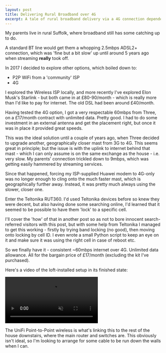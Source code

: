 ```yaml
---
layout: post
title: Delivering Rural Broadband over 4G
excerpt: A tale of rural broadband delivery via a 4G connection dependent on one specific 'good' cell tower
---
```

My parents live in rural Suffolk, where broadband still has some catching up to do.

A standard BT line would get them a whopping 2.5mbps ADSL2+ connection, which was 'fine but a bit slow' up until around 5 years ago when streaming **really** took off.

In 2017 I decided to explore other options, which boiled down to:
- P2P WiFi from a 'community' ISP
- 4G

I explored the Wireless ISP locally, and more recently I've explored Elon Musk's Starlink - but both came in at £80-90/month - which is really more than I'd like to pay for internet. The old DSL had been around £40/month.

Having tested the 4G option, I got a very respectable 60mbps from Three, on a £17/month contract with unlimited data. Pretty good. I had to do some investment in an external antenna and get the placement right, but once it was in place it provided great speeds.

This was the ideal solution until a couple of years ago, when Three decided to upgrade another, geographically closer mast from 3G to 4G. This seems great in principle; but the issue is with the uplink to internet behind that mast - which I can only assume is on the same exchange as the house - i.e. very slow. My parents' connection trickled down to 9mbps, which was getting easily hammered by streaming services.

Since that happened, forcing my ISP-supplied Huawei modem to 4G-only was no longer enough to cling onto the much faster mast, which is geographically further away. Instead, it was pretty much always using the slower, closer one.

Enter the Teltonika RUT360. I'd used Teltonika devices before so knew they were decent, but also having done some searching online, I'd learned that it seemed to be possible to have them 'lock' to a specific cell.

I'll cover the 'how' of that in another post so as not to bore innocent search-referred visitors with this post, but with some help from Teltonika I managed to get this working - firstly by trying band locking (no good), then moving onto locking by cell ID. I even wrote a small Python script to keep an eye on it and make sure it was using the right cell in case of reboot etc.

So we finally have it - consistent ~60mbps internet over 4G. Unlimited data allowance. All for the bargain price of £17/month (excluding the kit I've purchased).

Here's a video of the loft-installed setup in its finished state:

<video muted>
  <source src="/img/blog/2021-12/4g-loft-tour.webm" type="video/webm">
Your browser does not support this video.
</video> 

The UniFi Point-to-Point wireless is what's linking this to the rest of the house downstairs, where the main router and switches are. This obviously isn't ideal, so I'm looking to arrange for some cable to be run down the walls when I can.